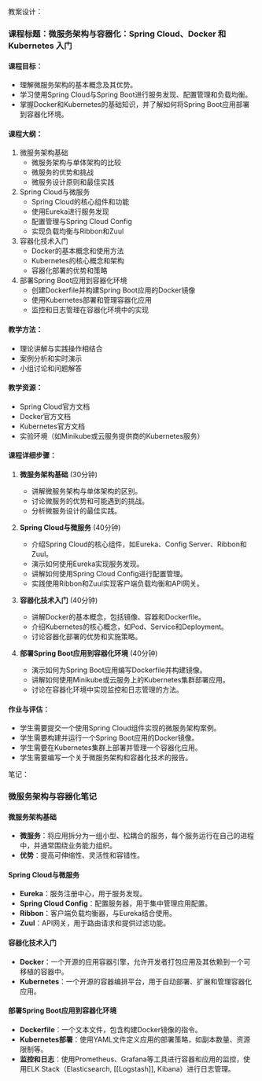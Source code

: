 教案设计：

### 课程标题：微服务架构与容器化：Spring Cloud、Docker 和 Kubernetes 入门

#### 课程目标：
- 理解微服务架构的基本概念及其优势。
- 学习使用Spring Cloud与Spring Boot进行服务发现、配置管理和负载均衡。
- 掌握Docker和Kubernetes的基础知识，并了解如何将Spring Boot应用部署到容器化环境。

#### 课程大纲：
1. 微服务架构基础
   - 微服务架构与单体架构的比较
   - 微服务的优势和挑战
   - 微服务设计原则和最佳实践
2. Spring Cloud与微服务
   - Spring Cloud的核心组件和功能
   - 使用Eureka进行服务发现
   - 配置管理与Spring Cloud Config
   - 实现负载均衡与Ribbon和Zuul
3. 容器化技术入门
   - Docker的基本概念和使用方法
   - Kubernetes的核心概念和架构
   - 容器化部署的优势和策略
4. 部署Spring Boot应用到容器化环境
   - 创建Dockerfile并构建Spring Boot应用的Docker镜像
   - 使用Kubernetes部署和管理容器化应用
   - 监控和日志管理在容器化环境中的实现

#### 教学方法：
- 理论讲解与实践操作相结合
- 案例分析和实时演示
- 小组讨论和问题解答

#### 教学资源：
- Spring Cloud官方文档
- Docker官方文档
- Kubernetes官方文档
- 实验环境（如Minikube或云服务提供商的Kubernetes服务）

#### 课程详细步骤：

1. **微服务架构基础** (30分钟)
   - 讲解微服务架构与单体架构的区别。
   - 讨论微服务的优势和可能遇到的挑战。
   - 分析微服务设计的最佳实践。

2. **Spring Cloud与微服务** (40分钟)
   - 介绍Spring Cloud的核心组件，如Eureka、Config Server、Ribbon和Zuul。
   - 演示如何使用Eureka实现服务发现。
   - 讲解如何使用Spring Cloud Config进行配置管理。
   - 实践使用Ribbon和Zuul实现客户端负载均衡和API网关。

3. **容器化技术入门** (40分钟)
   - 讲解Docker的基本概念，包括镜像、容器和Dockerfile。
   - 介绍Kubernetes的核心概念，如Pod、Service和Deployment。
   - 讨论容器化部署的优势和实施策略。

4. **部署Spring Boot应用到容器化环境** (40分钟)
   - 演示如何为Spring Boot应用编写Dockerfile并构建镜像。
   - 讲解如何使用Minikube或云服务上的Kubernetes集群部署应用。
   - 讨论在容器化环境中实现监控和日志管理的方法。

#### 作业与评估：
- 学生需要提交一个使用Spring Cloud组件实现的微服务架构案例。
- 学生需要构建并运行一个Spring Boot应用的Docker镜像。
- 学生需要在Kubernetes集群上部署并管理一个容器化应用。
- 学生需要编写一个关于微服务架构和容器化技术的报告。

笔记：

### 微服务架构与容器化笔记

#### 微服务架构基础
- **微服务**：将应用拆分为一组小型、松耦合的服务，每个服务运行在自己的进程中，并通常围绕业务能力组织。
- **优势**：提高可伸缩性、灵活性和容错性。

#### Spring Cloud与微服务
- **Eureka**：服务注册中心，用于服务发现。
- **Spring Cloud Config**：配置服务器，用于集中管理应用配置。
- **Ribbon**：客户端负载均衡器，与Eureka结合使用。
- **Zuul**：API网关，用于路由请求和提供过滤功能。

#### 容器化技术入门
- **Docker**：一个开源的应用容器引擎，允许开发者打包应用及其依赖到一个可移植的容器中。
- **Kubernetes**：一个开源的容器编排平台，用于自动部署、扩展和管理容器化应用。

#### 部署Spring Boot应用到容器化环境
- **Dockerfile**：一个文本文件，包含构建Docker镜像的指令。
- **Kubernetes部署**：使用YAML文件定义应用的部署策略，如副本数量、资源限制等。
- **监控和日志**：使用Prometheus、Grafana等工具进行容器和应用的监控，使用ELK Stack（Elasticsearch, [[Logstash]], Kibana）进行日志管理。
